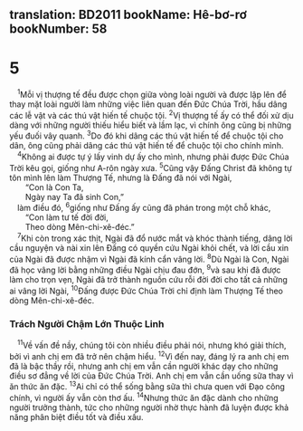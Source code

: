 translation: BD2011
bookName: Hê-bơ-rơ 
bookNumber: 58
-------

<div class="title"><h1>5</h1></div>
<span class="verse he_5_1"> <sup>1</sup>Mỗi vị thượng tế đều được chọn giữa vòng loài người và được lập lên để thay mặt loài người làm những việc liên quan đến Ðức Chúa Trời, hầu dâng các lễ vật và các thú vật hiến tế chuộc tội. </span>
<span class="verse he_5_2"><sup>2</sup>Vị thượng tế ấy có thể đối xử dịu dàng với những người thiếu hiểu biết và lầm lạc, vì chính ông cũng bị những yếu đuối vây quanh. </span>
<span class="verse he_5_3"><sup>3</sup>Do đó khi dâng các thú vật hiến tế để chuộc tội cho dân, ông cũng phải dâng các thú vật hiến tế để chuộc tội cho chính mình. <br/></span>
<span class="verse he_5_4"> <sup>4</sup>Không ai được tự ý lấy vinh dự ấy cho mình, nhưng phải được Ðức Chúa Trời kêu gọi, giống như A-rôn ngày xưa. </span>
<span class="verse he_5_5"><sup>5</sup>Cũng vậy Ðấng Christ đã không tự tôn mình lên làm Thượng Tế, nhưng là Ðấng đã nói với Ngài,<br/>  “Con là Con Ta,<br/>  Ngày nay Ta đã sinh Con,” <br/> làm điều đó, </span>
<span class="verse he_5_6"><sup>6</sup>giống như Ðấng ấy cũng đã phán trong một chỗ khác,<br/>  “Con làm tư tế đời đời,<br/>  Theo dòng Mên-chi-xê-đéc.” <br/></span>
<span class="verse he_5_7"> <sup>7</sup>Khi còn trong xác thịt, Ngài đã đổ nước mắt và khóc thành tiếng, dâng lời cầu nguyện và nài xin lên Ðấng có quyền cứu Ngài khỏi chết, và lời cầu xin của Ngài đã được nhậm vì Ngài đã kính cẩn vâng lời. </span>
<span class="verse he_5_8"><sup>8</sup>Dù Ngài là Con, Ngài đã học vâng lời bằng những điều Ngài chịu đau đớn, </span>
<span class="verse he_5_9"><sup>9</sup>và sau khi đã được làm cho trọn vẹn, Ngài đã trở thành nguồn cứu rỗi đời đời cho tất cả những ai vâng lời Ngài, </span>
<span class="verse he_5_10"><sup>10</sup>Ðấng được Ðức Chúa Trời chỉ định làm Thượng Tế theo dòng Mên-chi-xê-đéc.<br/></span>
<div class="title"><h3>Trách Người Chậm Lớn Thuộc Linh</h3></div>
<span class="verse he_5_11"> <sup>11</sup>Về vấn đề nầy, chúng tôi còn nhiều điều phải nói, nhưng khó giải thích, bởi vì anh chị em đã trở nên chậm hiểu. </span>
<span class="verse he_5_12"><sup>12</sup>Vì đến nay, đáng lý ra anh chị em đã là bậc thầy rồi, nhưng anh chị em vẫn cần người khác dạy cho những điều sơ đẳng về lời của Ðức Chúa Trời. Anh chị em vẫn cần uống sữa thay vì ăn thức ăn đặc. </span>
<span class="verse he_5_13"><sup>13</sup>Ai chỉ có thể sống bằng sữa thì chưa quen với Ðạo công chính, vì người ấy vẫn còn thơ ấu. </span>
<span class="verse he_5_14"><sup>14</sup>Nhưng thức ăn đặc dành cho những người trưởng thành, tức cho những người nhờ thực hành đã luyện được khả năng phân biệt điều tốt và điều xấu.<br/></span>
